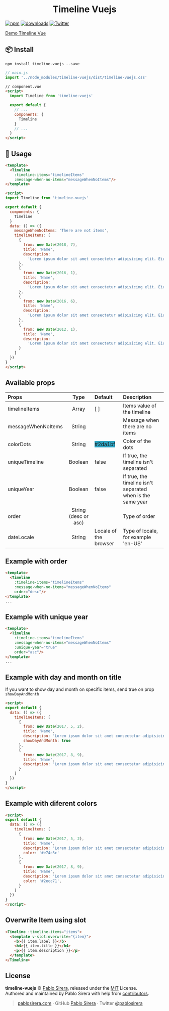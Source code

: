 <h1 style="text-align: center;">Timeline Vuejs</h1>

[![npm](https://img.shields.io/npm/v/timeline-vuejs.svg?colorB=brightgreen)](https://www.npmjs.com/package/timeline-vuejs)
[![downloads](https://img.shields.io/npm/dw/timeline-vuejs.svg)](https://www.npmjs.com/package/timeline-vuejs)
[![Twitter](https://img.shields.io/twitter/url/https/www.npmjs.com/package/timeline-vuejs.svg?style=social)](https://twitter.com/intent/tweet?text=Wow:&url=https%3A%2F%2Fwww.npmjs.com%2Fpackage%2Ftimeline-vuejs)

[Demo Timeline Vue](https://codesandbox.io/s/n094ypklvl)

## 📦 Install

```
npm install timeline-vuejs --save
```

```js
// main.js
import '../node_modules/timeline-vuejs/dist/timeline-vuejs.css'
```

```html
// component.vue
<script>
  import Timeline from 'timeline-vuejs'

  export default {
    // ...
    components: {
      Timeline
    }
    // ...
  }
</script>
```

## 🔧 Usage

```html
<template>
  <Timeline
    :timeline-items="timelineItems"
    :message-when-no-items="messageWhenNoItems"/>
</template>

<script>
import Timeline from 'timeline-vuejs'

export default {
  components: {
    Timeline
  }
  data: () => ({
    messageWhenNoItems: 'There are not items',
    timelineItems: [
      {
        from: new Date(2018, 7),
        title: 'Name',
        description:
          'Lorem ipsum dolor sit amet consectetur adipisicing elit. Eius earum architecto dolor, vitae magnam voluptate accusantium assumenda numquam error mollitia, officia facere consequuntur reprehenderit cum voluptates, ea tempore beatae unde.'
      },
      {
        from: new Date(2016, 1),
        title: 'Name',
        description:
          'Lorem ipsum dolor sit amet consectetur adipisicing elit. Eius earum architecto dolor, vitae magnam voluptate accusantium assumenda numquam error mollitia, officia facere consequuntur reprehenderit cum voluptates, ea tempore beatae unde.'
      },
      {
        from: new Date(2016, 6),
        title: 'Name',
        description:
          'Lorem ipsum dolor sit amet consectetur adipisicing elit. Eius earum architecto dolor, vitae magnam voluptate accusantium assumenda numquam error mollitia, officia facere consequuntur reprehenderit cum voluptates, ea tempore beatae unde.'
      },
      {
        from: new Date(2012, 1),
        title: 'Name',
        description:
          'Lorem ipsum dolor sit amet consectetur adipisicing elit. Eius earum architecto dolor, vitae magnam voluptate accusantium assumenda numquam error mollitia, officia facere consequuntur reprehenderit cum voluptates, ea tempore beatae unde.'
      }
    ]
  })
}
</script>
```

## Available props

| **Props**          |       **Type**       | **Default**                                            | **Description**                                             |
| :----------------- | :------------------: | :----------------------------------------------------- | :---------------------------------------------------------- |
| timelineItems      |        Array         | [ ]                                                    | Items value of the timeline                                 |
| messageWhenNoItems |        String        |                                                        | Message when there are no items                             |
| colorDots          |        String        | <span style="background-color:#2da1bf;">#2da1bf</span> | Color of the dots                                           |
| uniqueTimeline     |       Boolean        | false                                                  | If true, the timeline isn't separated                       |
| uniqueYear         |       Boolean        | false                                                  | If true, the timeline isn't separated when is the same year |
| order              | String (desc or asc) |                                                        | Type of order                                               |
| dateLocale | String | Locale of the browser | Type of locale, for example 'en-US' |


## Example with order

```html
<template>
  <Timeline
    :timeline-items="timelineItems"
    :message-when-no-items="messageWhenNoItems"
    order="desc"/>
</template>
...
```

## Example with unique year

```html
<template>
  <Timeline
    :timeline-items="timelineItems"
    :message-when-no-items="messageWhenNoItems"
    :unique-year="true"
    order="asc"/>
</template>
...
```

## Example with day and month on title

If you want to show day and month on specific items, send true on prop `showDayAndMonth`
```html
<script>
export default {
  data: () => ({
    timelineItems: [
      {
        from: new Date(2017, 5, 2),
        title: 'Name',
        description: 'Lorem ipsum dolor sit amet consectetur adipisicing elit.',
        showDayAndMonth: true
      },
      {
        from: new Date(2017, 8, 9),
        title: 'Name',
        description: 'Lorem ipsum dolor sit amet consectetur adipisicing elit.'
      }
    ]
  })
}
</script>
```

## Example with diferent colors
```html
<script>
export default {
  data: () => ({
    timelineItems: [
      {
        from: new Date(2017, 5, 2),
        title: 'Name',
        description: 'Lorem ipsum dolor sit amet consectetur adipisicing elit.',
        color: '#e74c3c'
      },
      {
        from: new Date(2017, 8, 9),
        title: 'Name',
        description: 'Lorem ipsum dolor sit amet consectetur adipisicing elit.',
        color: '#2ecc71',
      }
    ]
  })
}
</script>
```

## Overwrite Item using slot
```html
<Timeline :timeline-items="items">
  <template v-slot:overwrite="{item}">
    <b>{{ item.label }}</b>
    <h4>{{ item.title }}</h4>
    <p>{{ item.description }}</p>
  </template>
</Timeline>
```

## License

**timeline-vuejs** © [Pablo Sirera](https://pablosirera.com), released under the [MIT](https://github.com/pablosirera/timeline-vuejs/blob/master/LICENSE) License.<br>
Authored and maintained by Pablo Sirera with help from [contributors](https://github.com/pablosirera/timeline-vuejs/contributors).

> [pablosirera.com](https://pablosirera.com) · GitHub [Pablo Sirera](https://github.com/pablosirera) · Twitter [@pablosirera](https://twitter.com/pablosirera)

